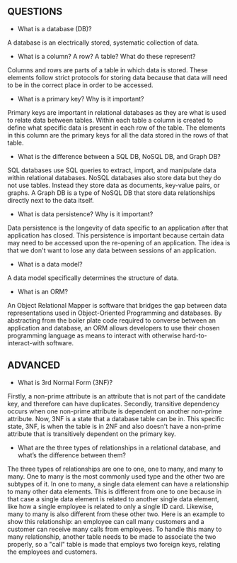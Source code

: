 ## QUESTIONS

- What is a database (DB)?

A database is an electrically stored, systematic collection of data.

- What is a column? A row? A table? What do these represent?

Columns and rows are parts of a table in which data is stored. These elements follow strict protocols for storing data because that data will need to be in the correct place in order to be accessed.

- What is a primary key? Why is it important?

Primary keys are important in relational databases as they are what is used to relate data between tables. Within each table a column is created to define what specific data is present in each row of the table. The elements in this column are the primary keys for all the data stored in the rows of that table.

- What is the difference between a SQL DB, NoSQL DB, and Graph DB?

SQL databases use SQL queries to extract, import, and manipulate data within relational databases. NoSQL databases also store data but they do not use tables. Instead they store data as documents, key-value pairs, or graphs. A Graph DB is a type of NoSQL DB that store data relationships directly next to the data itself.

- What is data persistence? Why is it important?

Data persistence is the longevity of data specific to an application after that application has closed. This persistence is important because certain data may need to be accessed upon the re-opening of an application. The idea is that we don't want to lose any data between sessions of an application.

- What is a data model?

A data model specifically determines the structure of data.

- What is an ORM?

An Object Relational Mapper is software that bridges the gap between data representations used in Object-Oriented Programming and databases. By abstracting from the boiler plate code required to converse between an application and database, an ORM allows developers to use their chosen programming language as means to interact with otherwise hard-to-interact-with software.

## ADVANCED

- What is 3rd Normal Form (3NF)?

Firstly, a non-prime attribute is an attribute that is not part of the candidate key, and therefore can have duplicates. Secondly, transitive dependency occurs when one non-prime attribute is dependent on another non-prime attribute. Now, 3NF is a state that a database table can be in. This specific state, 3NF, is when the table is in 2NF and also doesn't have a non-prime attribute that is transitively dependent on the primary key.

- What are the three types of relationships in a relational database, and what’s the difference between them?

The three types of relationships are one to one, one to many, and many to many. One to many is the most commonly used type and the other two are subtypes of it. In one to many, a single data element can have a relationship to many other data elements. This is different from one to one because in that case a single data element is related to another single data element, like how a single employee is related to only a single ID card. Likewise, many to many is also different from these other two. Here is an example to show this relationship: an employee can call many customers and a customer can receive many calls from employees. To handle this many to many relationship, another table needs to be made to associate the two properly, so a "call" table is made that employs two foreign keys, relating the employees and customers.

